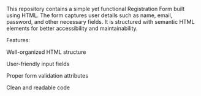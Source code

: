 This repository contains a simple yet functional Registration Form built using HTML. The form captures user details such as name, email, password, and other necessary fields. It is structured with semantic HTML elements for better accessibility and maintainability.

Features:

Well-organized HTML structure

User-friendly input fields

Proper form validation attributes

Clean and readable code
